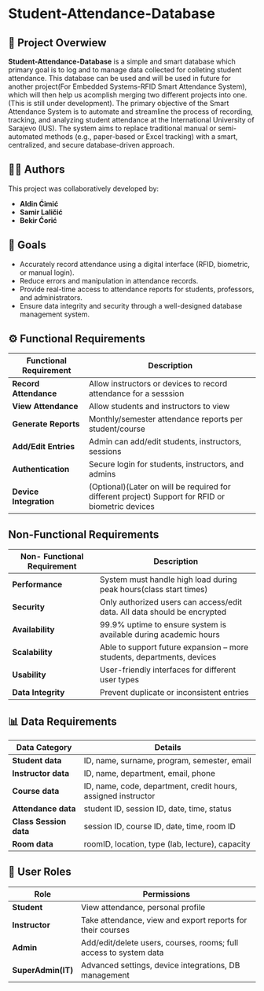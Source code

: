 # Student-Attendance-Database
##  📄 Project Overwiew
**Student-Attendance-Database** is a simple and smart database which primary goal is to log and to manage data collected for colleting student attendance. This database can be used and will be used in future for another project(For Embedded Systems-RFID Smart Attendance System), which will then help us acomplish merging two different projects into one.(This is still under development). The primary objective of the Smart Attendance System is to automate and streamline the process of recording, tracking, and analyzing student attendance at the International University of Sarajevo (IUS). The system aims to replace traditional manual or semi-automated methods (e.g., paper-based or Excel tracking) with a smart, centralized, and secure database-driven approach.

## 👨‍💻 Authors

This project was collaboratively developed by:

- **Aldin Ćimić**
- **Samir Laličić**
- **Bekir Ćorić**
## 🚀 Goals
  -  Accurately record attendance using a digital interface (RFID, biometric, or manual login).
  -  Reduce errors and manipulation in attendance records.
  -  Provide real-time access to attendance reports for students, professors, and administrators.
  -  Ensure data integrity and security through a well-designed database management system.

## ⚙️ Functional Requirements
| Functional Requirement  |Description|
| ------------- | ------------- |
| **Record Attendance** | Allow instructors or devices to record attendance for a sesssion  |
| **View Attendance**  | Allow students and instructors to view  |
| **Generate Reports** | Monthly/semester attendance reports per student/course |
| **Add/Edit Entries** | Admin can add/edit students, instructors, sessions |
| **Authentication** | Secure login for students, instructors, and admins |
| **Device Integration** | (Optional)(Later on will be required for different project) Support for RFID or biometric devices |

## Non-Functional Requirements
| Non- Functional Requirement  |Description|
| ------------- | ------------- |
| **Performance** | System must handle high load during peak hours(class start times) |
| **Security**  | Only authorized users can access/edit data. All data should be encrypted  |
| **Availability** | 99.9% uptime to ensure system is available during academic hours |
| **Scalability** | Able to support future expansion – more students, departments, devices |
| **Usability** | User-friendly interfaces for different user types |
| **Data Integrity** | Prevent duplicate or inconsistent entries |

## 📊 Data Requirements
| Data Category  |Details|
| ------------- | ------------- |
| **Student data** | ID, name, surname, program, semester, email |
| **Instructor data**  | ID, name, department, email, phone |
| **Course data** | ID, name, code, department, credit hours, assigned instructor |
| **Attendance data** | student ID, session ID, date, time, status |
| **Class Session data** | session ID, course ID, date, time, room ID |
| **Room data** | roomID, location, type (lab, lecture), capacity |

## 🧑 User Roles
| Role |Permissions|
| ------------- | ------------- |
| **Student** | View attendance, personal profile |
| **Instructor**  | Take attendance, view and export reports for their courses |
| **Admin** | Add/edit/delete users, courses, rooms; full access to system data |
| **SuperAdmin(IT)** | Advanced settings, device integrations, DB management |







